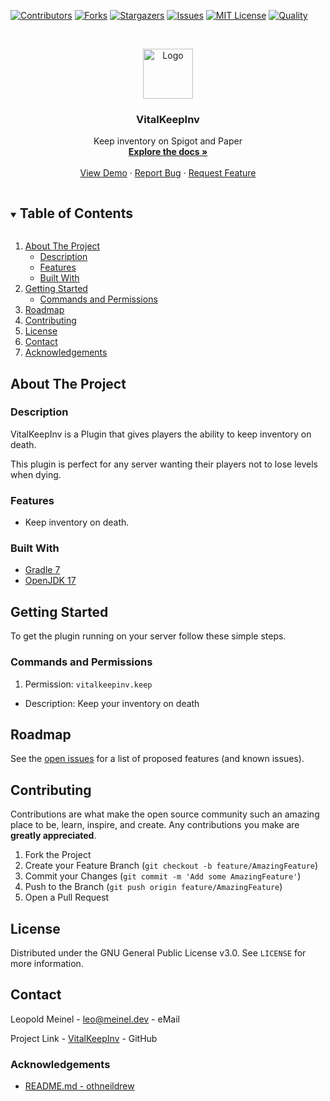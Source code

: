 <!-- PROJECT SHIELDS -->

[![Contributors][contributors-shield]][contributors-url]
[![Forks][forks-shield]][forks-url]
[![Stargazers][stars-shield]][stars-url]
[![Issues][issues-shield]][issues-url]
[![MIT License][license-shield]][license-url]
[![Quality][quality-shield]][quality-url]

<!-- PROJECT LOGO -->
<!--suppress ALL -->
<br />
<p align="center">
  <a href="https://github.com/LeoMeinel/VitalKeepInv">
    <img src="images/logo.png" alt="Logo" width="80" height="80">
  </a>

<h3 align="center">VitalKeepInv</h3>

  <p align="center">
    Keep inventory on Spigot and Paper
    <br />
    <a href="https://github.com/LeoMeinel/VitalKeepInv"><strong>Explore the docs »</strong></a>
    <br />
    <br />
    <a href="https://github.com/LeoMeinel/VitalKeepInv">View Demo</a>
    ·
    <a href="https://github.com/LeoMeinel/VitalKeepInv/issues">Report Bug</a>
    ·
    <a href="https://github.com/LeoMeinel/VitalKeepInv/issues">Request Feature</a>
  </p>

<!-- TABLE OF CONTENTS -->
<details open="open">
  <summary><h2 style="display: inline-block">Table of Contents</h2></summary>
  <ol>
    <li>
      <a href="#about-the-project">About The Project</a>
      <ul>
        <li><a href="#description">Description</a></li>
        <li><a href="#features">Features</a></li>
        <li><a href="#built-with">Built With</a></li>
      </ul>
    </li>
    <li>
      <a href="#getting-started">Getting Started</a>
      <ul>
        <li><a href="#commands-and-permissions">Commands and Permissions</a></li>
      </ul>
    </li>
    <li><a href="#roadmap">Roadmap</a></li>
    <li><a href="#contributing">Contributing</a></li>
    <li><a href="#license">License</a></li>
    <li><a href="#contact">Contact</a></li>
    <li><a href="#acknowledgements">Acknowledgements</a></li>
  </ol>
</details>

<!-- ABOUT THE PROJECT -->

## About The Project

### Description

VitalKeepInv is a Plugin that gives players the ability to keep inventory on death.

This plugin is perfect for any server wanting their players not to lose levels when dying.

### Features

- Keep inventory on death.

### Built With

- [Gradle 7](https://docs.gradle.org/7.4/release-notes.html)
- [OpenJDK 17](https://openjdk.java.net/projects/jdk/17/)

<!-- GETTING STARTED -->

## Getting Started

To get the plugin running on your server follow these simple steps.

### Commands and Permissions

1. Permission: `vitalkeepinv.keep`

- Description: Keep your inventory on death

<!-- ROADMAP -->

## Roadmap

See the [open issues](https://github.com/LeoMeinel/VitalKeepInv/issues) for a list of proposed features (and known
issues).

<!-- CONTRIBUTING -->

## Contributing

Contributions are what make the open source community such an amazing place to be, learn, inspire, and create. Any
contributions you make are **greatly appreciated**.

1. Fork the Project
2. Create your Feature Branch (`git checkout -b feature/AmazingFeature`)
3. Commit your Changes (`git commit -m 'Add some AmazingFeature'`)
4. Push to the Branch (`git push origin feature/AmazingFeature`)
5. Open a Pull Request

<!-- LICENSE -->

## License

Distributed under the GNU General Public License v3.0. See `LICENSE` for more information.

<!-- CONTACT -->

## Contact

Leopold Meinel - [leo@meinel.dev](mailto:leo@meinel.dev) - eMail

Project Link - [VitalKeepInv](https://github.com/LeoMeinel/VitalKeepInv) - GitHub

<!-- ACKNOWLEDGEMENTS -->

### Acknowledgements

- [README.md - othneildrew](https://github.com/othneildrew/Best-README-Template)

<!-- MARKDOWN LINKS & IMAGES -->

[contributors-shield]: https://img.shields.io/github/contributors-anon/LeoMeinel/VitalKeepInv?style=for-the-badge
[contributors-url]: https://github.com/LeoMeinel/VitalKeepInv/graphs/contributors
[forks-shield]: https://img.shields.io/github/forks/LeoMeinel/VitalKeepInv?label=Forks&style=for-the-badge
[forks-url]: https://github.com/LeoMeinel/VitalKeepInv/network/members
[stars-shield]: https://img.shields.io/github/stars/LeoMeinel/VitalKeepInv?style=for-the-badge
[stars-url]: https://github.com/LeoMeinel/VitalKeepInv/stargazers
[issues-shield]: https://img.shields.io/github/issues/LeoMeinel/VitalKeepInv?style=for-the-badge
[issues-url]: https://github.com/LeoMeinel/VitalKeepInv/issues
[license-shield]: https://img.shields.io/github/license/LeoMeinel/VitalKeepInv?style=for-the-badge
[license-url]: https://github.com/LeoMeinel/VitalKeepInv/blob/main/LICENSE
[quality-shield]: https://img.shields.io/codefactor/grade/github/LeoMeinel/VitalKeepInv?style=for-the-badge
[quality-url]: https://www.codefactor.io/repository/github/LeoMeinel/VitalKeepInv
